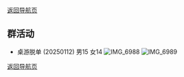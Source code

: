 [返回导航页](https://github.com/141801/info/blob/main/tinder.md)
## 群活动

- 桌游脱单 (20250112) 男15 女14
![IMG_6988](https://github.com/user-attachments/assets/b46fbf8b-1bb8-49bd-b101-3ac94522cef4)
![IMG_6989](https://github.com/user-attachments/assets/2c382d7d-25f9-4fc0-bd7c-a8eb78f71986)



[返回导航页](https://github.com/141801/info/blob/main/tinder.md)
